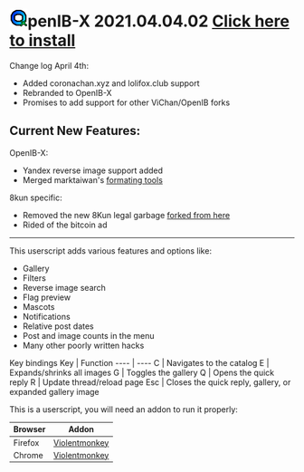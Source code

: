 # ![8](https://raw.githubusercontent.com/SlippingGitty/8KunX/2-0_pure/images/OpenIB-X.png)penIB-X 2021.04.04.02  [Click here to install](https://github.com/SlippingGitty/8chanX-for-8kun/raw/2-0_pure/8kunX.user.js)

Change log April 4th: 
* Added coronachan.xyz and lolifox.club support
* Rebranded to OpenIB-X 
* Promises to add support for other ViChan/OpenIB forks

## Current New Features: 

OpenIB-X:
 * Yandex reverse image support added 
 * Merged marktaiwan's [formating tools](https://github.com/marktaiwan/8kun-Formatting-Tools)
 
8kun specific:
 * Removed the new 8Kun legal garbage [forked from here](https://github.com/4FK/8kun-disclaimer-hider)
 * Rided of the bitcoin ad

***

This userscript adds various features and options like:
 * Gallery
 * Filters
 * Reverse image search
 * Flag preview
 * Mascots
 * Notifications
 * Relative post dates
 * Post and image counts in the menu
 * Many other poorly written hacks
 
Key bindings
Key     | Function
----    | ----
C       | Navigates to the catalog
E       | Expands/shrinks all images
G       | Toggles the gallery
Q       | Opens the quick reply
R       | Update thread/reload page
Esc     | Closes the quick reply, gallery, or expanded gallery image

This is a userscript, you will need an addon to run it properly:

Browser|Addon
----   |----
Firefox|[Violentmonkey](https://addons.mozilla.org/en-US/firefox/addon/violentmonkey/)
Chrome |[Violentmonkey](https://chrome.google.com/webstore/detail/violentmonkey/jinjaccalgkegednnccohejagnlnfdag)
